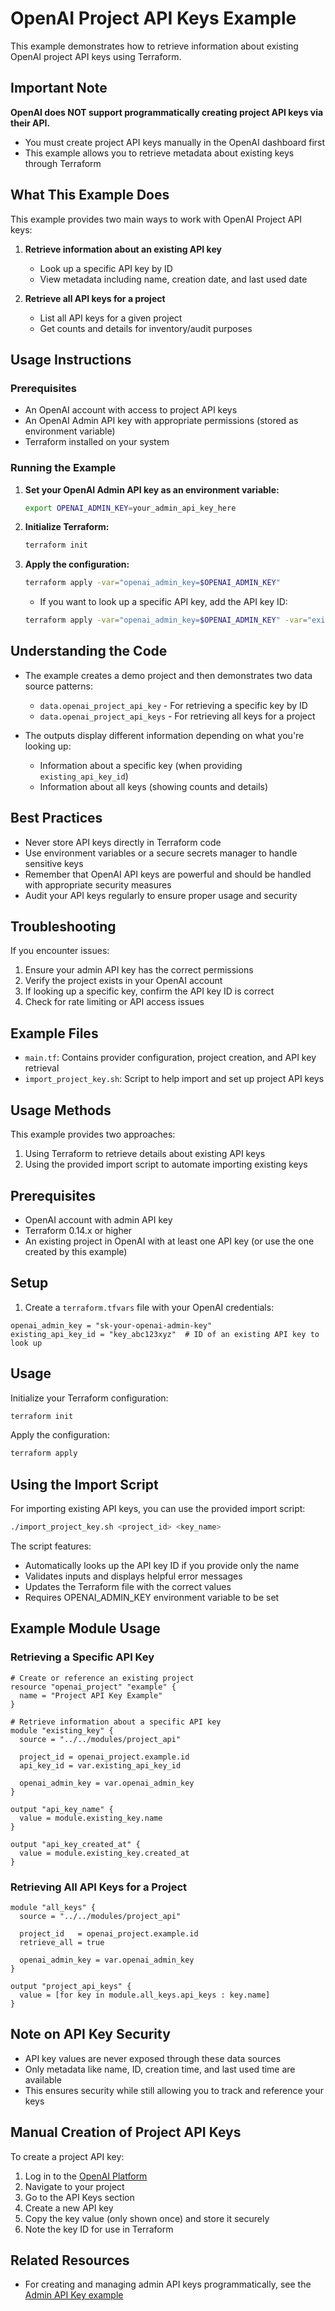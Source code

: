 # OpenAI Project API Keys Example

This example demonstrates how to retrieve information about existing OpenAI project API keys using Terraform.

## Important Note

**OpenAI does NOT support programmatically creating project API keys via their API.**

* You must create project API keys manually in the OpenAI dashboard first
* This example allows you to retrieve metadata about existing keys through Terraform

## What This Example Does

This example provides two main ways to work with OpenAI Project API keys:

1. **Retrieve information about an existing API key**
   * Look up a specific API key by ID
   * View metadata including name, creation date, and last used date

2. **Retrieve all API keys for a project**
   * List all API keys for a given project
   * Get counts and details for inventory/audit purposes

## Usage Instructions

### Prerequisites

* An OpenAI account with access to project API keys
* An OpenAI Admin API key with appropriate permissions (stored as environment variable)
* Terraform installed on your system

### Running the Example

1. **Set your OpenAI Admin API key as an environment variable:**
   ```bash
   export OPENAI_ADMIN_KEY=your_admin_api_key_here
   ```

2. **Initialize Terraform:**
   ```bash
   terraform init
   ```

3. **Apply the configuration:**
   ```bash
   terraform apply -var="openai_admin_key=$OPENAI_ADMIN_KEY"
   ```
   
   * If you want to look up a specific API key, add the API key ID:
   ```bash
   terraform apply -var="openai_admin_key=$OPENAI_ADMIN_KEY" -var="existing_api_key_id=key_abc123"
   ```

## Understanding the Code

* The example creates a demo project and then demonstrates two data source patterns:
  * `data.openai_project_api_key` - For retrieving a specific key by ID
  * `data.openai_project_api_keys` - For retrieving all keys for a project

* The outputs display different information depending on what you're looking up:
  * Information about a specific key (when providing `existing_api_key_id`)
  * Information about all keys (showing counts and details)

## Best Practices

* Never store API keys directly in Terraform code
* Use environment variables or a secure secrets manager to handle sensitive keys
* Remember that OpenAI API keys are powerful and should be handled with appropriate security measures
* Audit your API keys regularly to ensure proper usage and security

## Troubleshooting

If you encounter issues:

1. Ensure your admin API key has the correct permissions
2. Verify the project exists in your OpenAI account
3. If looking up a specific key, confirm the API key ID is correct
4. Check for rate limiting or API access issues

## Example Files

* `main.tf`: Contains provider configuration, project creation, and API key retrieval
* `import_project_key.sh`: Script to help import and set up project API keys

## Usage Methods

This example provides two approaches:

1. Using Terraform to retrieve details about existing API keys
2. Using the provided import script to automate importing existing keys

## Prerequisites

* OpenAI account with admin API key
* Terraform 0.14.x or higher
* An existing project in OpenAI with at least one API key (or use the one created by this example)

## Setup

1. Create a `terraform.tfvars` file with your OpenAI credentials:

```hcl
openai_admin_key = "sk-your-openai-admin-key"
existing_api_key_id = "key_abc123xyz"  # ID of an existing API key to look up
```

## Usage

Initialize your Terraform configuration:

```bash
terraform init
```

Apply the configuration:

```bash
terraform apply
```

## Using the Import Script

For importing existing API keys, you can use the provided import script:

```bash
./import_project_key.sh <project_id> <key_name>
```

The script features:
- Automatically looks up the API key ID if you provide only the name
- Validates inputs and displays helpful error messages
- Updates the Terraform file with the correct values
- Requires OPENAI_ADMIN_KEY environment variable to be set

## Example Module Usage

### Retrieving a Specific API Key

```hcl
# Create or reference an existing project
resource "openai_project" "example" {
  name = "Project API Key Example"
}

# Retrieve information about a specific API key
module "existing_key" {
  source = "../../modules/project_api"

  project_id = openai_project.example.id
  api_key_id = var.existing_api_key_id

  openai_admin_key = var.openai_admin_key
}

output "api_key_name" {
  value = module.existing_key.name
}

output "api_key_created_at" {
  value = module.existing_key.created_at
}
```

### Retrieving All API Keys for a Project

```hcl
module "all_keys" {
  source = "../../modules/project_api"

  project_id   = openai_project.example.id
  retrieve_all = true

  openai_admin_key = var.openai_admin_key
}

output "project_api_keys" {
  value = [for key in module.all_keys.api_keys : key.name]
}
```

## Note on API Key Security

* API key values are never exposed through these data sources
* Only metadata like name, ID, creation time, and last used time are available
* This ensures security while still allowing you to track and reference your keys

## Manual Creation of Project API Keys

To create a project API key:

1. Log in to the [OpenAI Platform](https://platform.openai.com/)
2. Navigate to your project
3. Go to the API Keys section
4. Create a new API key
5. Copy the key value (only shown once) and store it securely
6. Note the key ID for use in Terraform

## Related Resources

* For creating and managing admin API keys programmatically, see the [Admin API Key example](../admin_api_key)
